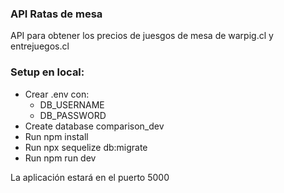 ### API Ratas de mesa

API para obtener los precios de juesgos de mesa de warpig.cl y entrejuegos.cl

### Setup en local:

* Crear .env con:
    * DB_USERNAME
    * DB_PASSWORD
* Create database comparison_dev
* Run npm install
* Run npx sequelize db:migrate
* Run npm run dev

La aplicación estará en el puerto 5000


